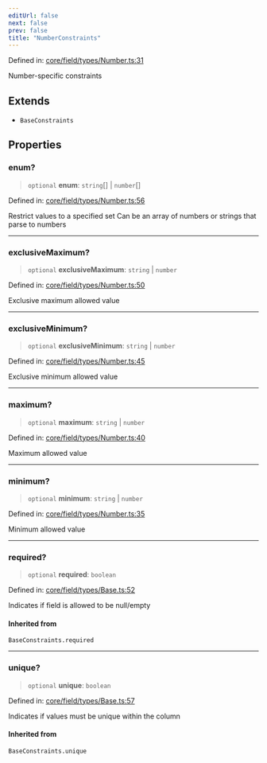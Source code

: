 ```yaml
---
editUrl: false
next: false
prev: false
title: "NumberConstraints"
---
```


Defined in: [core/field/types/Number.ts:31](https://github.com/datisthq/dpkit/blob/5891634de8175d14853313e208ffbae144fd78eb/core/field/types/Number.ts#L31)

Number-specific constraints

## Extends

- `BaseConstraints`

## Properties

### enum?

> `optional` **enum**: `string`[] \| `number`[]

Defined in: [core/field/types/Number.ts:56](https://github.com/datisthq/dpkit/blob/5891634de8175d14853313e208ffbae144fd78eb/core/field/types/Number.ts#L56)

Restrict values to a specified set
Can be an array of numbers or strings that parse to numbers

***

### exclusiveMaximum?

> `optional` **exclusiveMaximum**: `string` \| `number`

Defined in: [core/field/types/Number.ts:50](https://github.com/datisthq/dpkit/blob/5891634de8175d14853313e208ffbae144fd78eb/core/field/types/Number.ts#L50)

Exclusive maximum allowed value

***

### exclusiveMinimum?

> `optional` **exclusiveMinimum**: `string` \| `number`

Defined in: [core/field/types/Number.ts:45](https://github.com/datisthq/dpkit/blob/5891634de8175d14853313e208ffbae144fd78eb/core/field/types/Number.ts#L45)

Exclusive minimum allowed value

***

### maximum?

> `optional` **maximum**: `string` \| `number`

Defined in: [core/field/types/Number.ts:40](https://github.com/datisthq/dpkit/blob/5891634de8175d14853313e208ffbae144fd78eb/core/field/types/Number.ts#L40)

Maximum allowed value

***

### minimum?

> `optional` **minimum**: `string` \| `number`

Defined in: [core/field/types/Number.ts:35](https://github.com/datisthq/dpkit/blob/5891634de8175d14853313e208ffbae144fd78eb/core/field/types/Number.ts#L35)

Minimum allowed value

***

### required?

> `optional` **required**: `boolean`

Defined in: [core/field/types/Base.ts:52](https://github.com/datisthq/dpkit/blob/5891634de8175d14853313e208ffbae144fd78eb/core/field/types/Base.ts#L52)

Indicates if field is allowed to be null/empty

#### Inherited from

`BaseConstraints.required`

***

### unique?

> `optional` **unique**: `boolean`

Defined in: [core/field/types/Base.ts:57](https://github.com/datisthq/dpkit/blob/5891634de8175d14853313e208ffbae144fd78eb/core/field/types/Base.ts#L57)

Indicates if values must be unique within the column

#### Inherited from

`BaseConstraints.unique`
